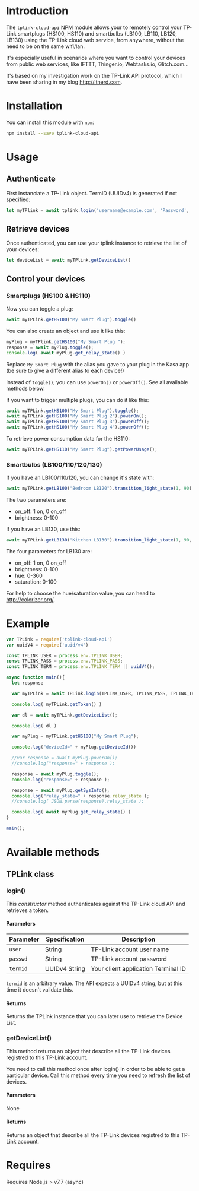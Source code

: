 # Introduction

The `tplink-cloud-api` NPM module allows your to remotely control your TP-Link smartplugs (HS100, HS110) and smartbulbs (LB100, LB110, LB120, LB130) using the TP-Link cloud web service, from anywhere, without the need to be on the same wifi/lan.

It's especially useful in scenarios where you want to control your devices from public web services, like IFTTT, Thinger.io, Webtasks.io, Glitch.com...

It's based on my investigation work on the TP-Link API protocol, which I have been sharing in my blog http://itnerd.com.

# Installation

You can install this module with `npm`:

```bash
npm install --save tplink-cloud-api
```

# Usage

## Authenticate

First instanciate a TP-Link object. TermID (UUIDv4) is generated if not specified:

```javascript
let myTPlink = await tplink.login('username@example.com', 'Password', 'TermID')
```

## Retrieve devices

Once authenticated, you can use your tplink instance to retrieve the list of your devices:

```javascript
let deviceList = await myTPlink.getDeviceList()
```
## Control your devices

### Smartplugs (HS100 & HS110)

Now you can toggle a plug:

```javascript
await myTPLink.getHS100("My Smart Plug").toggle()
```

You can also create an object and use it like this:

```javascript
myPlug = myTPlink.getHS100("My Smart Plug ");
response = await myPlug.toggle();
console.log( await myPlug.get_relay_state() )
```

Replace `My Smart Plug` with the alias you gave to your plug in the Kasa app (be sure to give a different alias to each device!)

Instead of `toggle()`, you can use `powerOn()` or `powerOff()`. See all available methods below.

If you want to trigger multiple plugs, you can do it like this:

```javascript
await myTPLink.getHS100("My Smart Plug").toggle();
await myTPLink.getHS100("My Smart Plug 2").powerOn();
await myTPLink.getHS100("My Smart Plug 3").powerOff();
await myTPLink.getHS100("My Smart Plug 4").powerOff();
```

To retrieve power consumption data for the HS110:

```javascript
await myTPLink.getHS110("My Smart Plug").getPowerUsage();
```

### Smartbulbs (LB100/110/120/130)

If you have an LB100/110/120, you can change it's state with:

```javascript
await myTPLink.getLB100("Bedroom LB120").transition_light_state(1, 90)
```

The two parameters are:
- on_off: 1 on, 0 on_off
- brightness: 0-100

If you have an LB130, use this:

```javascript
await myTPLink.getLB130("Kitchen LB130").transition_light_state(1, 90, 150, 80);
```

The four parameters for LB130 are:
- on_off: 1 on, 0 on_off
- brightness: 0-100
- hue: 0-360           
- saturation: 0-100

For help to choose the hue/saturation value, you can head to http://colorizer.org/.


# Example

```javascript
var TPLink = require('tplink-cloud-api')
var uuidV4 = require('uuid/v4')

const TPLINK_USER = process.env.TPLINK_USER;
const TPLINK_PASS = process.env.TPLINK_PASS;
const TPLINK_TERM = process.env.TPLINK_TERM || uuidV4();

async function main(){
  let response

  var myTPLink = await TPLink.login(TPLINK_USER, TPLINK_PASS, TPLINK_TERM);

  console.log( myTPLink.getToken() )

  var dl = await myTPLink.getDeviceList();

  console.log( dl )

  var myPlug = myTPLink.getHS100("My Smart Plug");

  console.log("deviceId=" + myPlug.getDeviceId())

  //var response = await myPlug.powerOn();
  //console.log("response=" + response );

  response = await myPlug.toggle();
  console.log("response=" + response );

  response = await myPlug.getSysInfo();
  console.log("relay_state=" + response.relay_state );
  //console.log( JSON.parse(response).relay_state );

  console.log( await myPlug.get_relay_state() )
}

main();
```

# Available methods

## TPLink class

### login()

This *constructor* method authenticates against the TP-Link cloud API and retrieves a token.

#### Parameters

Parameter | Specification | Description
--------- | ------- | -----------
`user` | String | TP-Link account user name
`passwd` | String | TP-Link account password
`termid` | UUIDv4 String | Your client application Terminal ID

 `termid` is an arbitrary value. The API expects a UUIDv4 string, but at this time it doesn't validate this.

#### Returns

Returns the TPLink instance that you can later use to retrieve the Device List.

### getDeviceList()

This method returns an object that describe all the TP-Link devices registred to this TP-Link account.

You need to call this method once after login() in order to be able to get a particular device. Call this method every time you need to refresh the list of devices.

#### Parameters

None

#### Returns

Returns an object that describe all the TP-Link devices registred to this TP-Link account.

# Requires
Requires Node.js > v7.7 (async)
